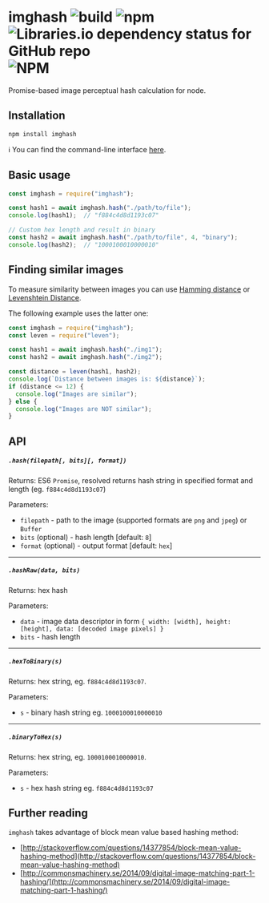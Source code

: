 # imghash ![build](https://github.com/pwlmaciejewski/imghash/workflows/Node.js%20CI/badge.svg) ![npm](https://img.shields.io/npm/v/imghash) ![Libraries.io dependency status for GitHub repo](https://img.shields.io/librariesio/github/pwlmaciejewski/imghash) ![NPM](https://img.shields.io/npm/l/imghash) 
Promise-based image perceptual hash calculation for node.

## Installation

```
npm install imghash
```

:information_source: You can find the command-line interface [here](https://github.com/pwlmaciejewski/imghash-cli).

## Basic usage

```js
const imghash = require("imghash");

const hash1 = await imghash.hash("./path/to/file");
console.log(hash1);  // "f884c4d8d1193c07"

// Custom hex length and result in binary
const hash2 = await imghash.hash("./path/to/file", 4, "binary");
console.log(hash2);  // "1000100010000010"
```

## Finding similar images

To measure similarity between images you can use [Hamming distance](https://en.wikipedia.org/wiki/Hamming_distance) or [Levenshtein Distance](https://en.wikipedia.org/wiki/Levenshtein_distance). 

The following example uses the latter one:

```js
const imghash = require("imghash");
const leven = require("leven");

const hash1 = await imghash.hash("./img1");
const hash2 = await imghash.hash("./img2");

const distance = leven(hash1, hash2);
console.log(`Distance between images is: ${distance}`);
if (distance <= 12) {
  console.log("Images are similar");
} else {
  console.log("Images are NOT similar");
}
```

## API

##### `.hash(filepath[, bits][, format])`

Returns: ES6 `Promise`, resolved returns hash string in specified format and length (eg. `f884c4d8d1193c07`)

Parameters:

* `filepath` - path to the image (supported formats are `png` and `jpeg`) or `Buffer`
* `bits` (optional) - hash length [default: `8`]
* `format` (optional) - output format [default: `hex`]

---

##### `.hashRaw(data, bits)`

Returns: hex hash

Parameters:

* `data` - image data descriptor in form `{ width: [width], height: [height], data: [decoded image pixels] }`
* `bits` - hash length

---

##### `.hexToBinary(s)`

Returns: hex string, eg. `f884c4d8d1193c07`.

Parameters:

* `s` - binary hash string eg. `1000100010000010`

---

##### `.binaryToHex(s)`

Returns: hex string, eg. `1000100010000010`.

Parameters:

* `s` - hex hash string eg. `f884c4d8d1193c07`

## Further reading

`imghash` takes advantage of block mean value based hashing method:

* [http://stackoverflow.com/questions/14377854/block-mean-value-hashing-method](http://stackoverflow.com/questions/14377854/block-mean-value-hashing-method)
* [http://commonsmachinery.se/2014/09/digital-image-matching-part-1-hashing/](http://commonsmachinery.se/2014/09/digital-image-matching-part-1-hashing/)
